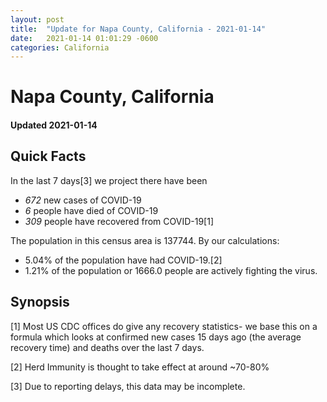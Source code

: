 ```yaml
---
layout: post
title:  "Update for Napa County, California - 2021-01-14"
date:   2021-01-14 01:01:29 -0600
categories: California
---
```


# Napa County, California
#### Updated 2021-01-14

## Quick Facts

In the last 7 days[3] we project there have been
- *672* new cases of COVID-19
- *6* people have died of COVID-19
- *309* people have recovered from COVID-19[1]

The population in this census area is 137744. By our calculations:
- 5.04% of the population have had COVID-19.[2]
- 1.21% of the population or 1666.0 people are actively fighting the virus.

## Synopsis




[1] Most US CDC offices do give any recovery statistics- we base this on a formula which looks at confirmed new cases
15 days ago (the average recovery time) and deaths over the last 7 days.

[2] Herd Immunity is thought to take effect at around ~70-80%

[3] Due to reporting delays, this data may be incomplete.
 
    